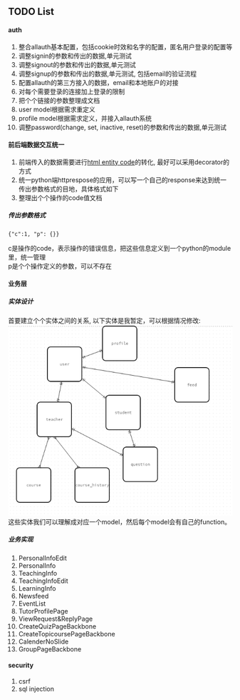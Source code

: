 ## TODO List  
[htmlenti]: http://www.w3schools.com/html/html_entities.asp "HTML Entity Code"
[entitydesign]: ./todo/simple_entity_design.png "Simple Entity Design"
  
#### auth  
1. 整合allauth基本配置，包括cookie时效和名字的配置，匿名用户登录的配置等
2. 调整signin的参数和传出的数据,单元测试  
3. 调整signout的参数和传出的数据,单元测试  
4. 调整signup的参数和传出的数据,单元测试, 包括email的验证流程  
5. 配置allauth的第三方接入的数据，email和本地账户的对接  
6. 对每个需要登录的连接加上登录的限制
7. 把个个链接的参数整理成文档
8. user model根据需求重定义  
9. profile model根据需求定义，并接入allauth系统
10. 调整password(change, set, inactive, reset)的参数和传出的数据,单元测试  
  
  
#### 前后端数据交互统一  
1. 前端传入的数据需要进行[html entity code][htmlenti]的转化, 最好可以采用decorator的方式  
2. 统一python端httprespose的应用，可以写一个自己的response来达到统一传出参数格式的目地，具体格式如下  
3. 整理出个个操作的code值文档
    
##### 传出参数格式
    
    {"c":1, "p": {}}  
  
c是操作的code，表示操作的错误信息，把这些信息定义到一个python的module里，统一管理  
p是个个操作定义的参数，可以不存在
  
  
#### 业务层  
  
##### 实体设计  
首要建立个个实体之间的关系, 以下实体是我暂定，可以根据情况修改:  
![Simple Entity Design][entitydesign]   
这些实体我们可以理解成对应一个model，然后每个model会有自己的function。

##### 业务实现

1. PersonalInfoEdit  
2. PersonalInfo  
3. TeachingInfo  
4. TeachingInfoEdit  
5. LearningInfo  
6. Newsfeed  
7. EventList  
8. TutorProfilePage  
9. ViewRequest&ReplyPage  
10. CreateQuizPageBackbone  
11. CreateTopicoursePageBackbone  
12. CalenderNoSlide  
13. GroupPageBackbone

#### security  
1. csrf  
2. sql injection
